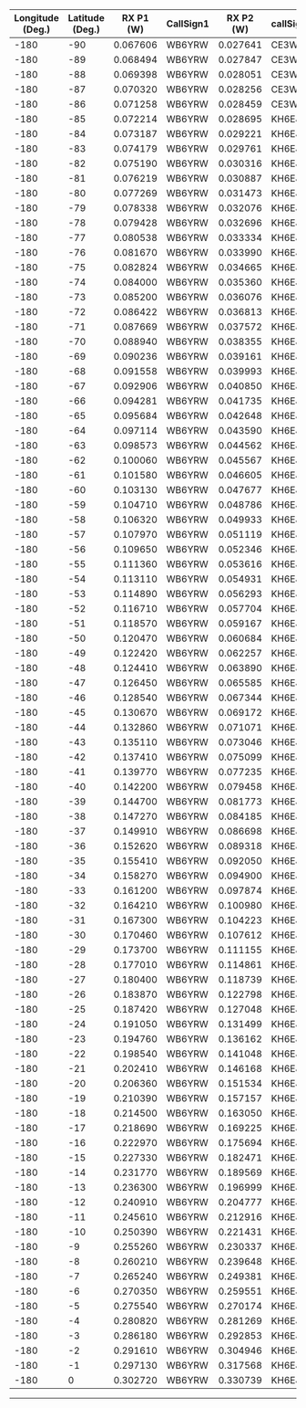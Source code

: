 | Longitude (Deg.) | Latitude (Deg.) | RX P1 (W) | CallSign1 | RX P2 (W) | callSign2 | RX P3 (W) | callSign3 |
|------------------|-----------------|-----------|-----------|-----------|-----------|-----------|-----------|
| -180             | -90             | 0.067606  | WB6YRW    | 0.027641  | CE3WSP    | 0.026263  | KH6EJ     |
| -180             | -89             | 0.068494  | WB6YRW    | 0.027847  | CE3WSP    | 0.026725  | KH6EJ     |
| -180             | -88             | 0.069398  | WB6YRW    | 0.028051  | CE3WSP    | 0.027198  | KH6EJ     |
| -180             | -87             | 0.070320  | WB6YRW    | 0.028256  | CE3WSP    | 0.027684  | KH6EJ     |
| -180             | -86             | 0.071258  | WB6YRW    | 0.028459  | CE3WSP    | 0.028183  | KH6EJ     |
| -180             | -85             | 0.072214  | WB6YRW    | 0.028695  | KH6EJ     | 0.028661  | CE3WSP    |
| -180             | -84             | 0.073187  | WB6YRW    | 0.029221  | KH6EJ     | 0.028862  | CE3WSP    |
| -180             | -83             | 0.074179  | WB6YRW    | 0.029761  | KH6EJ     | 0.029062  | CE3WSP    |
| -180             | -82             | 0.075190  | WB6YRW    | 0.030316  | KH6EJ     | 0.029261  | CE3WSP    |
| -180             | -81             | 0.076219  | WB6YRW    | 0.030887  | KH6EJ     | 0.029458  | CE3WSP    |
| -180             | -80             | 0.077269  | WB6YRW    | 0.031473  | KH6EJ     | 0.029654  | CE3WSP    |
| -180             | -79             | 0.078338  | WB6YRW    | 0.032076  | KH6EJ     | 0.029848  | CE3WSP    |
| -180             | -78             | 0.079428  | WB6YRW    | 0.032696  | KH6EJ     | 0.030040  | CE3WSP    |
| -180             | -77             | 0.080538  | WB6YRW    | 0.033334  | KH6EJ     | 0.030230  | CE3WSP    |
| -180             | -76             | 0.081670  | WB6YRW    | 0.033990  | KH6EJ     | 0.030419  | CE3WSP    |
| -180             | -75             | 0.082824  | WB6YRW    | 0.034665  | KH6EJ     | 0.030605  | CE3WSP    |
| -180             | -74             | 0.084000  | WB6YRW    | 0.035360  | KH6EJ     | 0.030789  | CE3WSP    |
| -180             | -73             | 0.085200  | WB6YRW    | 0.036076  | KH6EJ     | 0.030971  | CE3WSP    |
| -180             | -72             | 0.086422  | WB6YRW    | 0.036813  | KH6EJ     | 0.031150  | CE3WSP    |
| -180             | -71             | 0.087669  | WB6YRW    | 0.037572  | KH6EJ     | 0.031326  | CE3WSP    |
| -180             | -70             | 0.088940  | WB6YRW    | 0.038355  | KH6EJ     | 0.031500  | CE3WSP    |
| -180             | -69             | 0.090236  | WB6YRW    | 0.039161  | KH6EJ     | 0.031671  | CE3WSP    |
| -180             | -68             | 0.091558  | WB6YRW    | 0.039993  | KH6EJ     | 0.031839  | CE3WSP    |
| -180             | -67             | 0.092906  | WB6YRW    | 0.040850  | KH6EJ     | 0.032004  | CE3WSP    |
| -180             | -66             | 0.094281  | WB6YRW    | 0.041735  | KH6EJ     | 0.032166  | CE3WSP    |
| -180             | -65             | 0.095684  | WB6YRW    | 0.042648  | KH6EJ     | 0.032324  | CE3WSP    |
| -180             | -64             | 0.097114  | WB6YRW    | 0.043590  | KH6EJ     | 0.032479  | CE3WSP    |
| -180             | -63             | 0.098573  | WB6YRW    | 0.044562  | KH6EJ     | 0.032630  | CE3WSP    |
| -180             | -62             | 0.100060  | WB6YRW    | 0.045567  | KH6EJ     | 0.032777  | CE3WSP    |
| -180             | -61             | 0.101580  | WB6YRW    | 0.046605  | KH6EJ     | 0.032921  | CE3WSP    |
| -180             | -60             | 0.103130  | WB6YRW    | 0.047677  | KH6EJ     | 0.033061  | CE3WSP    |
| -180             | -59             | 0.104710  | WB6YRW    | 0.048786  | KH6EJ     | 0.033196  | CE3WSP    |
| -180             | -58             | 0.106320  | WB6YRW    | 0.049933  | KH6EJ     | 0.033327  | CE3WSP    |
| -180             | -57             | 0.107970  | WB6YRW    | 0.051119  | KH6EJ     | 0.033454  | CE3WSP    |
| -180             | -56             | 0.109650  | WB6YRW    | 0.052346  | KH6EJ     | 0.033577  | CE3WSP    |
| -180             | -55             | 0.111360  | WB6YRW    | 0.053616  | KH6EJ     | 0.033695  | CE3WSP    |
| -180             | -54             | 0.113110  | WB6YRW    | 0.054931  | KH6EJ     | 0.033809  | CE3WSP    |
| -180             | -53             | 0.114890  | WB6YRW    | 0.056293  | KH6EJ     | 0.033917  | CE3WSP    |
| -180             | -52             | 0.116710  | WB6YRW    | 0.057704  | KH6EJ     | 0.034021  | CE3WSP    |
| -180             | -51             | 0.118570  | WB6YRW    | 0.059167  | KH6EJ     | 0.034120  | CE3WSP    |
| -180             | -50             | 0.120470  | WB6YRW    | 0.060684  | KH6EJ     | 0.034214  | CE3WSP    |
| -180             | -49             | 0.122420  | WB6YRW    | 0.062257  | KH6EJ     | 0.034302  | CE3WSP    |
| -180             | -48             | 0.124410  | WB6YRW    | 0.063890  | KH6EJ     | 0.034385  | CE3WSP    |
| -180             | -47             | 0.126450  | WB6YRW    | 0.065585  | KH6EJ     | 0.034463  | CE3WSP    |
| -180             | -46             | 0.128540  | WB6YRW    | 0.067344  | KH6EJ     | 0.034535  | CE3WSP    |
| -180             | -45             | 0.130670  | WB6YRW    | 0.069172  | KH6EJ     | 0.034601  | CE3WSP    |
| -180             | -44             | 0.132860  | WB6YRW    | 0.071071  | KH6EJ     | 0.034662  | CE3WSP    |
| -180             | -43             | 0.135110  | WB6YRW    | 0.073046  | KH6EJ     | 0.034717  | CE3WSP    |
| -180             | -42             | 0.137410  | WB6YRW    | 0.075099  | KH6EJ     | 0.034765  | CE3WSP    |
| -180             | -41             | 0.139770  | WB6YRW    | 0.077235  | KH6EJ     | 0.034808  | CE3WSP    |
| -180             | -40             | 0.142200  | WB6YRW    | 0.079458  | KH6EJ     | 0.034844  | CE3WSP    |
| -180             | -39             | 0.144700  | WB6YRW    | 0.081773  | KH6EJ     | 0.034874  | CE3WSP    |
| -180             | -38             | 0.147270  | WB6YRW    | 0.084185  | KH6EJ     | 0.034898  | CE3WSP    |
| -180             | -37             | 0.149910  | WB6YRW    | 0.086698  | KH6EJ     | 0.034914  | CE3WSP    |
| -180             | -36             | 0.152620  | WB6YRW    | 0.089318  | KH6EJ     | 0.034924  | CE3WSP    |
| -180             | -35             | 0.155410  | WB6YRW    | 0.092050  | KH6EJ     | 0.034927  | CE3WSP    |
| -180             | -34             | 0.158270  | WB6YRW    | 0.094900  | KH6EJ     | 0.034922  | CE3WSP    |
| -180             | -33             | 0.161200  | WB6YRW    | 0.097874  | KH6EJ     | 0.034911  | CE3WSP    |
| -180             | -32             | 0.164210  | WB6YRW    | 0.100980  | KH6EJ     | 0.034892  | CE3WSP    |
| -180             | -31             | 0.167300  | WB6YRW    | 0.104223  | KH6EJ     | 0.034866  | CE3WSP    |
| -180             | -30             | 0.170460  | WB6YRW    | 0.107612  | KH6EJ     | 0.034832  | CE3WSP    |
| -180             | -29             | 0.173700  | WB6YRW    | 0.111155  | KH6EJ     | 0.034791  | CE3WSP    |
| -180             | -28             | 0.177010  | WB6YRW    | 0.114861  | KH6EJ     | 0.034742  | CE3WSP    |
| -180             | -27             | 0.180400  | WB6YRW    | 0.118739  | KH6EJ     | 0.034686  | CE3WSP    |
| -180             | -26             | 0.183870  | WB6YRW    | 0.122798  | KH6EJ     | 0.034621  | CE3WSP    |
| -180             | -25             | 0.187420  | WB6YRW    | 0.127048  | KH6EJ     | 0.034549  | CE3WSP    |
| -180             | -24             | 0.191050  | WB6YRW    | 0.131499  | KH6EJ     | 0.034469  | CE3WSP    |
| -180             | -23             | 0.194760  | WB6YRW    | 0.136162  | KH6EJ     | 0.034380  | CE3WSP    |
| -180             | -22             | 0.198540  | WB6YRW    | 0.141048  | KH6EJ     | 0.034283  | CE3WSP    |
| -180             | -21             | 0.202410  | WB6YRW    | 0.146168  | KH6EJ     | 0.034177  | CE3WSP    |
| -180             | -20             | 0.206360  | WB6YRW    | 0.151534  | KH6EJ     | 0.034063  | CE3WSP    |
| -180             | -19             | 0.210390  | WB6YRW    | 0.157157  | KH6EJ     | 0.033939  | CE3WSP    |
| -180             | -18             | 0.214500  | WB6YRW    | 0.163050  | KH6EJ     | 0.033807  | CE3WSP    |
| -180             | -17             | 0.218690  | WB6YRW    | 0.169225  | KH6EJ     | 0.033666  | CE3WSP    |
| -180             | -16             | 0.222970  | WB6YRW    | 0.175694  | KH6EJ     | 0.033515  | CE3WSP    |
| -180             | -15             | 0.227330  | WB6YRW    | 0.182471  | KH6EJ     | 0.033355  | CE3WSP    |
| -180             | -14             | 0.231770  | WB6YRW    | 0.189569  | KH6EJ     | 0.033185  | CE3WSP    |
| -180             | -13             | 0.236300  | WB6YRW    | 0.196999  | KH6EJ     | 0.033005  | CE3WSP    |
| -180             | -12             | 0.240910  | WB6YRW    | 0.204777  | KH6EJ     | 0.032815  | CE3WSP    |
| -180             | -11             | 0.245610  | WB6YRW    | 0.212916  | KH6EJ     | 0.032615  | CE3WSP    |
| -180             | -10             | 0.250390  | WB6YRW    | 0.221431  | KH6EJ     | 0.032405  | CE3WSP    |
| -180             | -9              | 0.255260  | WB6YRW    | 0.230337  | KH6EJ     | 0.032184  | CE3WSP    |
| -180             | -8              | 0.260210  | WB6YRW    | 0.239648  | KH6EJ     | 0.031953  | CE3WSP    |
| -180             | -7              | 0.265240  | WB6YRW    | 0.249381  | KH6EJ     | 0.031711  | CE3WSP    |
| -180             | -6              | 0.270350  | WB6YRW    | 0.259551  | KH6EJ     | 0.031458  | CE3WSP    |
| -180             | -5              | 0.275540  | WB6YRW    | 0.270174  | KH6EJ     | 0.031194  | CE3WSP    |
| -180             | -4              | 0.280820  | WB6YRW    | 0.281269  | KH6EJ     | 0.030919  | CE3WSP    |
| -180             | -3              | 0.286180  | WB6YRW    | 0.292853  | KH6EJ     | 0.030632  | CE3WSP    |
| -180             | -2              | 0.291610  | WB6YRW    | 0.304946  | KH6EJ     | 0.030334  | CE3WSP    |
| -180             | -1              | 0.297130  | WB6YRW    | 0.317568  | KH6EJ     | 0.030024  | CE3WSP    |
| -180             | 0               | 0.302720  | WB6YRW    | 0.330739  | KH6EJ     | 0.029702  | CE3WSP    |
--------------------------------------------------------------------------------------------------------------

